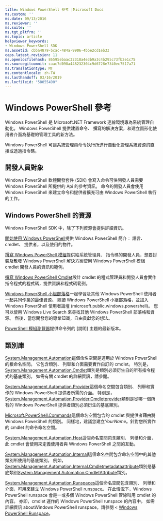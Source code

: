 ```yaml
---
title: Windows PowerShell 參考 |Microsoft Docs
ms.custom: ''
ms.date: 09/13/2016
ms.reviewer: ''
ms.suite: ''
ms.tgt_pltfrm: ''
ms.topic: article
helpviewer_keywords:
- Windows PowerShell SDK
ms.assetid: cbba4879-bcac-484a-9906-4bbe2cd1eb33
caps.latest.revision: 11
ms.openlocfilehash: 86595ebaac32318a4e3b9a3c4b295c73fb2e1c75
ms.sourcegitcommit: caac7d098a448232304c9d6728e7340ec7517a71
ms.translationtype: MT
ms.contentlocale: zh-TW
ms.lasthandoff: 03/16/2019
ms.locfileid: "58055490"
---
```

# <a name="windows-powershell-reference"></a>Windows PowerShell 參考

Windows PowerShell 是 Microsoft.NET Framework 連線環境專為系統管理自動化。 Windows PowerShell 提供建置命令、 撰寫的解決方案，和建立圖形化使用者介面為基礎的管理工具的新方法。

Windows PowerShell 可讓系統管理員命令執行所進行自動化管理系統資源的直接或透過指令碼。

## <a name="developer-audience"></a>開發人員對象

Windows PowerShell 軟體開發套件 (SDK) 會寫入命令可供開發人員需要 Windows PowerShell 所提供的 Api 的參考資訊。 命令的開發人員會使用 Windows PowerShell 來建立命令和提供者擴充可由 Windows PowerShell 執行的工作。

## <a name="windows-powershell-resources"></a>Windows PowerShell 的資源

Windows PowerShell SDK 中，除了下列資源會提供詳細資訊。

[開始使用 Windows PowerShell](/powershell/scripting/getting-started/getting-started-with-windows-powershell)提供 Windows PowerShell 簡介︰ 語言、 cmdlet、 提供者，以及使用的物件。

[撰寫 Windows PowerShell 模組](./module/writing-a-windows-powershell-module.md)提供給系統管理員、 指令碼的開發人員，想要封裝及散發 Windows PowerShell 解決方案使用 Windows PowerShell 模組 cmdlet 開發人員的資訊和範例。

[撰寫 Windows PowerShell Cmdlet](./cmdlet/writing-a-windows-powershell-cmdlet.md)設計 cmdlet 的程式管理員和開發人員會實作指令程式的程式碼，提供資訊和程式碼範例。

[Windows PowerShell 小組部落格](https://blogs.msdn.microsoft.com/PowerShell/)一起學習及其他 Windows PowerShell 使用者一起共同作業的最佳資源。 閱讀 Windows PowerShell 小組部落格，並加入 Windows PowerShell 使用者論壇 (microsoft.public.windows.powershell)。 您可以使用 Windows Live Search 來尋找其他 Windows PowerShell 部落格和資源。 然後，當您開發您的專業知識，自由貢獻您的想法。

[PowerShell 模組瀏覽器](/powershell/module/)提供命令列的 [說明] 主題的最新版本。

## <a name="class-libraries"></a>類別庫

[System.Management.Automation](/dotnet/api/System.Management.Automation)這個命名空間是適用於 Windows PowerShell 的根命名空間。 它包含類別、 列舉和介面需要實作自訂的 cmdlet。 特別是， [System.Management.Automation.Cmdlet](/dotnet/api/System.Management.Automation.Cmdlet)類別是類別必須衍生自的所有指令程式的基底類別。 如需有關 cmdlet 的詳細資訊，請參閱。

[System.Management.Automation.Provider](/dotnet/api/System.Management.Automation.Provider)這個命名空間包含類別、 列舉和實作的 Windows PowerShell 提供者所需的介面。 特別是， [System.Management.Automation.Provider.Cmdletprovider](/dotnet/api/System.Management.Automation.Provider.CmdletProvider)類別是從哪一個所有的 Windows PowerShell 提供者類別必須衍生的基底類別。

[Microsoft.PowerShell.Commands](/dotnet/api/Microsoft.PowerShell.Commands)這個命名空間包含的 cmdlet 與提供者藉由將 Windows PowerShell 的類別。 同樣地，建議您建立*YourName*。針對您所實作的 cmdlet 的命令命名空間。

[System.Management.Automation.Host](/dotnet/api/System.Management.Automation.Host)這個命名空間包含類別、 列舉和介面，此 cmdlet 會使用來定義使用者與 Windows PowerShell 之間的互動。

[System.Management.Automation.Internal](/dotnet/api/System.Management.Automation.Internal)這個命名空間包含命名空間中的其他類別所使用的基底類別。 例如， [System.Management.Automation.Internal.Cmdletmetadataattribute](/dotnet/api/System.Management.Automation.Internal.CmdletMetadataAttribute)類別是基底類別[System.Management.Automation.CmdletAttribute](/dotnet/api/System.Management.Automation.CmdletAttribute)類別。

[System.Management.Automation.Runspaces](/dotnet/api/System.Management.Automation.Runspaces)這個命名空間包含類別、 列舉和介面，可用來建立 Windows PowerShell runspace。 在此情況下，Windows PowerShell runspace 會是一或多個 Windows PowerShell 管線叫用 cmdlet 的內容。 亦即，cmdlet 運作的 Windows PowerShell runspace 的內容中。 如需詳細資訊 aboutWindows PowerShell runspace，請參閱 < [Windows PowerShell Runspace](http://msdn.microsoft.com/en-us/a1582cfe-f06d-4aff-adc6-71f49a860ce9)。
